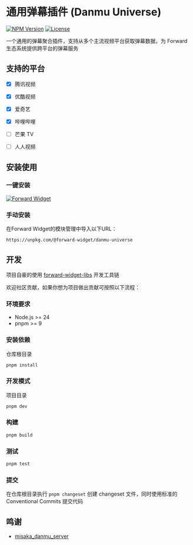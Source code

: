 # 通用弹幕插件 (Danmu Universe)

[![NPM Version](https://img.shields.io/npm/v/@forward-widget/danmu-universe)](https://www.npmjs.com/package/@forward-widget/danmu-universe)
[![License](https://img.shields.io/npm/l/@forward-widget/danmu-universe)](https://github.com/baranwang/forward-widgets)

一个通用的弹幕聚合插件，支持从多个主流视频平台获取弹幕数据，为 Forward 生态系统提供跨平台的弹幕服务

## 支持的平台

- [x] 腾讯视频
- [x] 优酷视频
- [x] 爱奇艺
- [x] 哔哩哔哩
- [ ] 芒果 TV
- [ ] 人人视频


## 安装使用

### 一键安装

[![Forward Widget](https://img.shields.io/badge/dynamic/json?url=http%3A%2F%2Funpkg.com%2F%40forward-widget%2Fdanmu-universe%2Fpackage.json&query=%24.version&prefix=%E9%80%9A%E7%94%A8%E5%BC%B9%E5%B9%95%20v&style=flat-square&label=Forward%20Widget&labelColor=black)](https://gocy.pages.dev/#forward://widget?url=https%3A%2F%2Funpkg.com%2F%40forward-widget%2Fdanmu-universe)

### 手动安装

在Forward Widget的模块管理中导入以下URL：

```
https://unpkg.com/@forward-widget/danmu-universe
```


## 开发

项目自豪的使用 [forward-widget-libs](https://github.com/baranwang/forward-widget-libs) 开发工具链

欢迎社区贡献，如果你想为项目做出贡献可按照以下流程：

### 环境要求

- Node.js >= 24
- pnpm >= 9

### 安装依赖

仓库根目录

```bash
pnpm install
```

### 开发模式

项目目录

```bash
pnpm dev
```

### 构建

```bash
pnpm build
```

### 测试

```bash
pnpm test
```

### 提交

在仓库根目录执行 `pnpm changeset` 创建 changeset 文件，同时使用标准的 Conventional Commits 提交代码

## 鸣谢

- [misaka_danmu_server](https://github.com/l429609201/misaka_danmu_server)